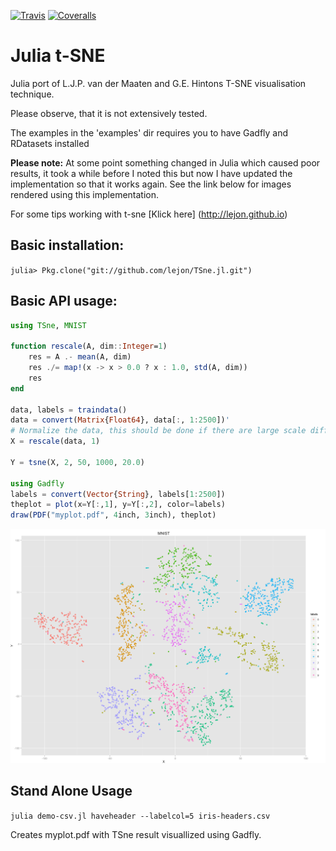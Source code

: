 [![Travis](https://travis-ci.org/lejon/TSne.jl.svg?branch=master)](https://travis-ci.org/lejon/TSne.jl)
[![Coveralls](https://coveralls.io/repos/github/lejon/TSne.jl/badge.svg?branch=master)](https://coveralls.io/github/lejon/TSne.jl?branch=master)

Julia t-SNE
===========

Julia port of L.J.P. van der Maaten and G.E. Hintons T-SNE visualisation technique.

Please observe, that it is not extensively tested.

The examples in the 'examples' dir requires you to have Gadfly and RDatasets installed

**Please note:** At some point something changed in Julia which caused poor results, it took a while before I noted this but now  I have updated the implementation so that it works again. See the link below for images rendered using this implementation.

For some tips working with t-sne [Klick here] (http://lejon.github.io)

## Basic installation:

  `julia> Pkg.clone("git://github.com/lejon/TSne.jl.git")`

## Basic API usage:

```jl
using TSne, MNIST

function rescale(A, dim::Integer=1)
    res = A .- mean(A, dim)
    res ./= map!(x -> x > 0.0 ? x : 1.0, std(A, dim))
    res
end

data, labels = traindata()
data = convert(Matrix{Float64}, data[:, 1:2500])'
# Normalize the data, this should be done if there are large scale differences in the dataset
X = rescale(data, 1)

Y = tsne(X, 2, 50, 1000, 20.0)

using Gadfly
labels = convert(Vector{String}, labels[1:2500])
theplot = plot(x=Y[:,1], y=Y[:,2], color=labels)
draw(PDF("myplot.pdf", 4inch, 3inch), theplot)
```

![](example.png)

## Stand Alone Usage

```julia demo-csv.jl haveheader --labelcol=5 iris-headers.csv```

Creates myplot.pdf with TSne result visuallized using Gadfly.
